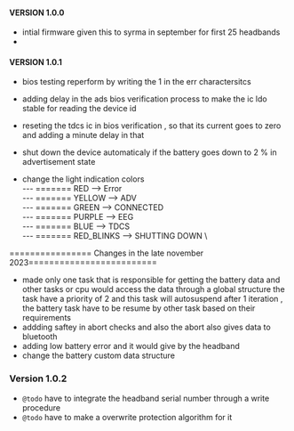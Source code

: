 #### VERSION 1.0.0
- intial firmware  given this to syrma in september for first 25 headbands 
- 


#### VERSION 1.0.1
- bios testing reperform by writing the 1 in the err charactersitcs 
- adding  delay in the ads bios verification process to make the ic ldo stable for reading the device id 
- reseting the tdcs ic in bios verification , so that its current goes to zero and adding a minute delay in that 
- shut down the device automaticaly if the battery goes down to 2 % in advertisement state 

- change the light indication colors  \
--- ======= RED --> Error \
--- ======= YELLOW --> ADV \
--- ======= GREEN --> CONNECTED \
--- ======= PURPLE --> EEG \
--- ======= BLUE --> TDCS \
--- ======= RED_BLINKS --> SHUTTING DOWN \



================ Changes in the late november 2023=========================

- made only one task that is responsible for getting the battery data and other tasks or cpu would access the data through a global structure 
the task have a priority of 2 and this task will autosuspend after 1 iteration , the battery task have to be resume by other task based on their requirements 
- addding saftey in abort checks and also the abort also gives data to bluetooth 
- adding low battery error and it would give by the headband 
- change the battery custom data structure 




### Version 1.0.2
<!-- #### VERSION 1.0.2 -->
- `@todo` have to integrate the headband serial number through a write procedure 
- `@todo` have to make a overwrite protection algorithm for it 


